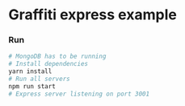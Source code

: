 # Graffiti express example

### Run

```bash
# MongoDB has to be running
# Install dependencies
yarn install
# Run all servers
npm run start
# Express server listening on port 3001
```

